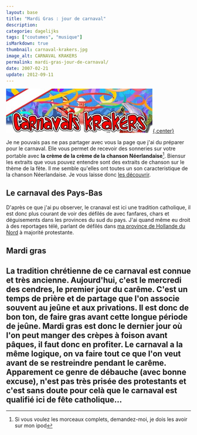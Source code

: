 ```yaml
---
layout: base
title: "Mardi Gras : jour de carnaval"
description: 
categorie: dagelijks
tags: ["coutumes", "musique"]
isMarkdown: true
thumbnail: carnaval-krakers.jpg
image_alt: CARNAVAL KRAKERS
permalink: mardi-gras-jour-de-carnaval/
date: 2007-02-21
update: 2012-09-11
---
```




[![CARNAVAL KRAKERS](carnaval-krakers.jpg){.center}](http://www.celldorado.com/NL/ADS/201279749/)

Je ne pouvais pas ne pas partager avec vous la page que j'ai du préparer pour le carnaval. Elle vous permet de recevoir des sonneries sur votre portable avec **la crème de la crème de la chanson Néerlandaise**[^1]. Biensur les extraits que vous pouvez entendre sont des extraits de chanson sur le thème de la fête. Il me semble qu'elles ont toutes un son caracteristique de la chanson Néerlandaise. Je vous laisse donc [les découvrir](http://www.celldorado.com/NL/ADS/201279749/).

## Le carnaval des Pays-Bas
D'après ce que j'ai pu observer, le cranaval est ici une tradition catholique, il est donc plus courant de voir des défilés de avec fanfares, chars et déguisements dans les provinces du sud du pays. J'ai quand même eu droit à des reportages télé, parlant de défilés dans [ma province de Hollande du Nord](/les-provinces-des-pays-bas) à majorité protestante.

## Mardi gras
La tradition chrétienne de ce carnaval est connue et très ancienne. Aujourd'hui, c'est le mercredi des cendres, le premier jour du carême. C'est un temps de prière et de partage que l'on associe souvent au jeûne et aux privations. Il est donc de bon ton, de faire gras avant cette longue période de jeûne. Mardi gras est donc le dernier jour où l'on peut manger des crèpes à foison avant pâques, il faut donc en profiter. Le carnaval a la même logique, on va faire tout ce que l'on veut avant de se restreindre pendant le carême.  Apparement ce genre de débauche (avec bonne excuse), n'est pas très prisée des protestants et c'est sans doute pour celà que le carnaval est qualifié ici de fête catholique...
---
[^1]: Si vous voulez les morceaux complets, demandez-moi, je dois les avoir sur mon ipod